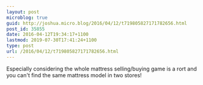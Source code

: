 ```yaml
---
layout: post
microblog: true
guid: http://joshua.micro.blog/2016/04/12/t719805827171782656.html
post_id: 35855
date: 2016-04-12T19:34:17+1100
lastmod: 2019-07-30T17:41:24+1100
type: post
url: /2016/04/12/t719805827171782656.html
---
```

Especially considering the whole mattress selling/buying game is a rort and you can't find the same mattress model in two stores!

